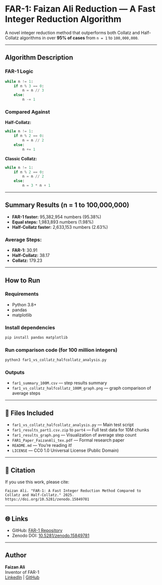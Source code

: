 # FAR-1: Faizan Ali Reduction — A Fast Integer Reduction Algorithm

A novel integer reduction method that outperforms both Collatz and Half-Collatz algorithms in over **95% of cases** from `n = 1` to `100,000,000`.

---

## Algorithm Description

### FAR-1 Logic
```python
while n != 1:
    if n % 3 == 0:
        n = n // 3
    else:
        n -= 1
```

### Compared Against

**Half-Collatz:**
```python
while n != 1:
    if n % 2 == 0:
        n = n // 2
    else:
        n += 1
```

**Classic Collatz:**
```python
while n != 1:
    if n % 2 == 0:
        n = n // 2
    else:
        n = 3 * n + 1
```

---

## Summary Results (n = 1 to 100,000,000)

- **FAR-1 faster:** 95,382,954 numbers (95.38%)
- **Equal steps:** 1,983,893 numbers (1.98%)
- **Half-Collatz faster:** 2,633,153 numbers (2.63%)

### Average Steps:
- **FAR-1:** 30.91
- **Half-Collatz:** 38.17
- **Collatz:** 179.23

---

## How to Run

### Requirements
- Python 3.8+
- pandas
- matplotlib

### Install dependencies
```bash
pip install pandas matplotlib
```

### Run comparison code (for 100 million integers)
```bash
python3 far1_vs_collatz_halfcollatz_analysis.py
```

### Outputs
- `far1_summary_100M.csv` — step results summary
- `far1_vs_collatz_halfcollatz_100M_graph.png` — graph comparison of average steps

---

## 📁 Files Included

- `far1_vs_collatz_halfcollatz_analysis.py` — Main test script
- `far1_results_part1.csv.zip` to `part4` — Full test data for 10M chunks
- `far1_results_graph.png` — Visualization of average step count
- `FAR1_Paper_FaizanAli_tex.pdf` — Formal research paper
- `README.md` — You’re reading it!
- `LICENSE` — CC0 1.0 Universal License (Public Domain)

---

## 📌 Citation

If you use this work, please cite:
```
Faizan Ali. "FAR-1: A Fast Integer Reduction Method Compared to Collatz and Half-Collatz." 2025. https://doi.org/10.5281/zenodo.15849781
```

---

## 🌐 Links

- GitHub: [FAR-1 Repository](https://github.com/Faizanali412/FAR-1-Integer-Reduction)
- Zenodo DOI: [10.5281/zenodo.15849781](https://doi.org/10.5281/zenodo.15849781)

---

## Author

**Faizan Ali**  
Inventor of FAR-1  
[LinkedIn](https://www.linkedin.com/in/faizan-ali-a32052149/) | [GitHub](https://github.com/Faizanali412)
